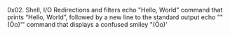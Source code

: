 0x02. Shell, I/O Redirections and filters
echo "Hello, World" command that prints “Hello, World”, followed by a new line to the standard output
echo "\"(Ôo)'" command  that displays a confused smiley "(Ôo)'
